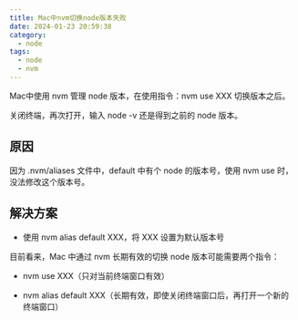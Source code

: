 ```yaml
---
title: Mac中nvm切换node版本失败
date: 2024-01-23 20:59:38
category:
  - node
tags:
  - node
  - nvm
---
```

Mac中使用 nvm 管理 node 版本，在使用指令：nvm use XXX 切换版本之后。

关闭终端，再次打开，输入 node -v 还是得到之前的 node 版本。

## 原因

因为 .nvm/aliases 文件中，default 中有个 node 的版本号，使用 nvm use 时，没法修改这个版本号。

## 解决方案

- 使用 nvm alias default XXX，将 XXX 设置为默认版本号

目前看来，Mac 中通过 nvm 长期有效的切换 node 版本可能需要两个指令：

- nvm use XXX（只对当前终端窗口有效）

- nvm alias default XXX（长期有效，即使关闭终端窗口后，再打开一个新的终端窗口）